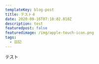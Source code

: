 ```yaml
---
templateKey: blog-post
title: テスト４
date: 2020-09-16T07:10:02.818Z
description: test
featuredpost: false
featuredimage: /img/apple-touch-icon.png
tags:
  - 日記
---
```

テスト